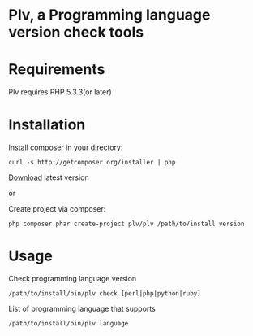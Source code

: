 Plv, a Programming language version check tools
===============================================

Requirements
============

Plv requires PHP 5.3.3(or later)

Installation
============

Install composer in your directory:

```
curl -s http://getcomposer.org/installer | php
```

[Download][1] latest version

or

Create project via composer:

```
php composer.phar create-project plv/plv /path/to/install version
```

Usage
=====

Check programming language version

```
/path/to/install/bin/plv check [perl|php|python|ruby]
```

List of programming language that supports

```
/path/to/install/bin/plv language
```

[1]: https://github.com/isam/plv/releases


